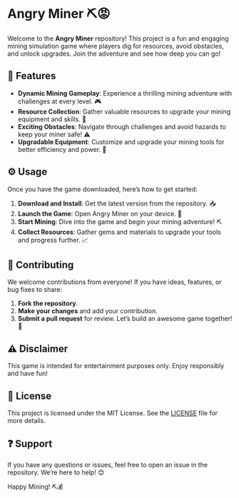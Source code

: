 # Angry Miner ⛏️😡

Welcome to the **Angry Miner** repository! This project is a fun and engaging mining simulation game where players dig for resources, avoid obstacles, and unlock upgrades. Join the adventure and see how deep you can go!

## 🌟 Features  
- **Dynamic Mining Gameplay**: Experience a thrilling mining adventure with challenges at every level. 🎮  
- **Resource Collection**: Gather valuable resources to upgrade your mining equipment and skills. 💎  
- **Exciting Obstacles**: Navigate through challenges and avoid hazards to keep your miner safe! ⚠️  
- **Upgradable Equipment**: Customize and upgrade your mining tools for better efficiency and power. 🔧  

## ⚙️ Usage  
Once you have the game downloaded, here’s how to get started:

1. **Download and Install**: Get the latest version from the repository. 📥  
2. **Launch the Game**: Open Angry Miner on your device. 🚀  
3. **Start Mining**: Dive into the game and begin your mining adventure! ⛏️  
4. **Collect Resources**: Gather gems and materials to upgrade your tools and progress further. 📈  

## 🤝 Contributing  
We welcome contributions from everyone! If you have ideas, features, or bug fixes to share:

1. **Fork the repository**.
2. **Make your changes** and add your contribution.
3. **Submit a pull request** for review. Let’s build an awesome game together! 🎉

## ⚠️ Disclaimer  
This game is intended for entertainment purposes only. Enjoy responsibly and have fun!

## 📜 License  
This project is licensed under the MIT License. See the [LICENSE](LICENSE) file for more details.

## ❓ Support  
If you have any questions or issues, feel free to open an issue in the repository. We’re here to help! 😊

Happy Mining! ⛏️💰